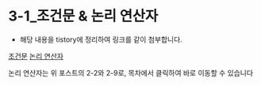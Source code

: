 # 3-1_조건문 & 논리 연산자
- 해당 내용을 tistory에 정리하여 링크를 같이 첨부합니다.

[조건문](https://ldd6cr-adness.tistory.com/357)
[논리 연산자](https://ldd6cr-adness.tistory.com/358)

논리 연산자는 위 포스트의 2-2와 2-9로, 목차에서 클릭하여 바로 이동할 수 있습니다
